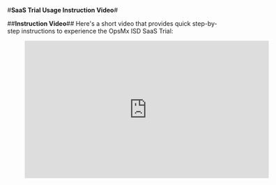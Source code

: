 #**SaaS Trial Usage Instruction Video**#

##**Instruction Video**##
Here's a short video that provides quick step-by-step instructions to experience the OpsMx ISD SaaS Trial:

<!-- blank line -->
<figure class="video_container">
  <iframe width="560" height="315" src="https://www.youtube.com/embed/h-qVg0ItK_M" title="YouTube video player" frameborder="0" allow="accelerometer; autoplay; clipboard-write; encrypted-media; gyroscope; picture-in-picture" allowfullscreen></iframe>
</figure>
<!-- blank line -->


 

